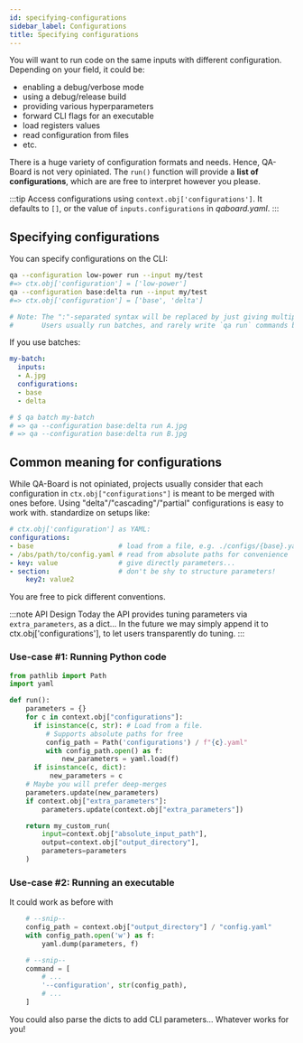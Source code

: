 ```yaml
---
id: specifying-configurations
sidebar_label: Configurations
title: Specifying configurations
---
```


You will want to run code on the same inputs with different configuration. Depending on your field, it could be:
- enabling a debug/verbose mode
- using a debug/release build
- providing various hyperparameters
- forward CLI flags for an executable
- load registers values
- read configuration from files
- etc.

There is a huge variety of configuration formats and needs. Hence, QA-Board is not very opiniated. The `run()` function will provide a **list of configurations**, which are are free to interpret however you please.

:::tip
Access configurations using `context.obj['configurations']`. It defaults to `[]`, or the value of `inputs.configurations` in *qaboard.yaml*.
:::

## Specifying configurations
You can specify configurations on the CLI:

```bash
qa --configuration low-power run --input my/test
#=> ctx.obj['configuration'] = ['low-power']
qa --configuration base:delta run --input my/test
#=> ctx.obj['configuration'] = ['base', 'delta']

# Note: The ":"-separated syntax will be replaced by just giving multiple --configuration flags.
#       Users usually run batches, and rarely write `qa run` commands by hand.
```

If you use batches:

```yaml {5-7} title="qa/batches.yaml"
my-batch:
  inputs:
  - A.jpg
  configurations:
  - base
  - delta

# $ qa batch my-batch
# => qa --configuration base:delta run A.jpg
# => qa --configuration base:delta run B.jpg
```

## Common meaning for configurations
While QA-Board is not opiniated, projects usually consider that each configuration in `ctx.obj["configurations"]` is meant to be merged with ones before. Using "delta"/"cascading"/"partial" configurations is easy to work with.
standardize on setups like:

```yaml
# ctx.obj['configuration'] as YAML:
configurations:
- base                     # load from a file, e.g. ./configs/{base}.yaml, kept in source control
- /abs/path/to/config.yaml # read from absolute paths for convenience
- key: value               # give directly parameters...
- section:                 # don't be shy to structure parameters!
    key2: value2
```

You are free to pick different conventions.

:::note API Design
Today the API provides tuning parameters via `extra_parameters`, as a dict... In the future we may simply append it to ctx.obj['configurations'], to let users transparently do tuning. 
:::

### Use-case #1: Running Python code
```python title="qa/main.py"
from pathlib import Path
import yaml

def run():
    parameters = {}
    for c in context.obj["configurations"]:
      if isinstance(c, str): # Load from a file.
         # Supports absolute paths for free
         config_path = Path('configurations') / f"{c}.yaml"
         with config_path.open() as f:
             new_parameters = yaml.load(f)
      if isinstance(c, dict):
          new_parameters = c 
    # Maybe you will prefer deep-merges
    parameters.update(new_parameters)
    if context.obj["extra_parameters"]:
        parameters.update(context.obj["extra_parameters"])

    return my_custom_run(
        input=context.obj["absolute_input_path"],
        output=context.obj["output_directory"],
        parameters=parameters
    )
```

### Use-case #2: Running an executable
It could work as before with
```python "qa/main.py"
    # --snip--
    config_path = context.obj["output_directory"] / "config.yaml" 
    with config_path.open('w') as f:
        yaml.dump(parameters, f)

    # --snip--
    command = [
        # ...
        '--configuration', str(config_path),
        # ...
    ]
```

You could also parse the dicts to add CLI parameters... Whatever works for you!
